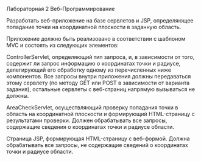 Лабораторная 2 Веб-Программирование

Разработать веб-приложение на базе сервлетов и JSP, определяющее попадание точки на координатной плоскости в заданную область.

Приложение должно быть реализовано в соответствии с шаблоном MVC и состоять из следующих элементов:

ControllerServlet, определяющий тип запроса, и, в зависимости от того, содержит ли запрос информацию о координатах точки и радиусе,
делегирующий его обработку одному из перечисленных ниже компонентов. Все запросы внутри приложения должны передаваться этому сервлету 
(по методу GET или POST в зависимости от варианта задания), остальные сервлеты с веб-страниц напрямую вызываться не должны.

AreaCheckServlet, осуществляющий проверку попадания точки в область на координатной плоскости и формирующий HTML-страницу с результатами
проверки. Должен обрабатывать все запросы, содержащие сведения о координатах точки и радиусе области.

Страница JSP, формирующая HTML-страницу с веб-формой. Должна обрабатывать все запросы, не содержащие сведений о координатах точки и 
радиусе области.
